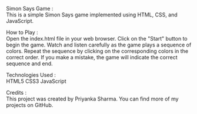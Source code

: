
Simon Says Game :  
This is a simple Simon Says game implemented using HTML, CSS, and JavaScript.

How to Play :  
Open the index.html file in your web browser.
Click on the "Start" button to begin the game.
Watch and listen carefully as the game plays a sequence of colors.
Repeat the sequence by clicking on the corresponding colors in the correct order.
If you make a mistake, the game will indicate the correct sequence and end.

Technologies Used :  
HTML5
CSS3
JavaScript

Credits :  
This project was created by Priyanka Sharma. You can find more of my projects on GitHub.

